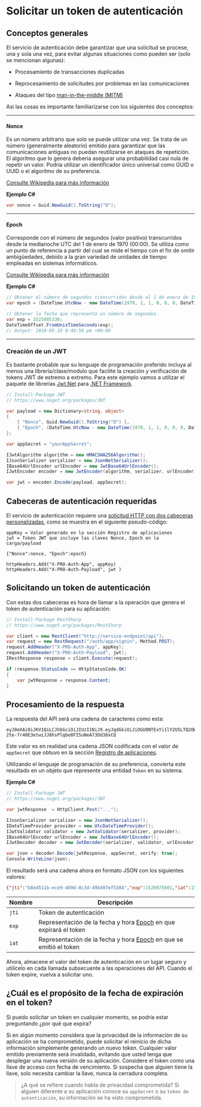 # Solicitar un token de autenticación

## Conceptos generales

El servicio de autenticación debe garantizar que una solicitud se procese, una y sola una vez, para evitar algunas situaciones como pueden ser (solo se mencionan algunas): 

- Procesamiento de  transacciones duplicadas

- Reprocesamiento de solicitudes por problemas en las comunicaciones

- Ataques del tipo [man-in-the-middle (MITM)](https://goo.gl/aB5bKX)

Así las cosas es importante familiarizarse con los siguientes dos conceptos:

---
#### Nonce

Es un número arbitrario que solo se puede utilizar una vez. Se trata de un número (generalmente aleatorio) emitido para garantizar que las comunicaciones antiguas no puedan reutilizarse en ataques de repetición. El algoritmo que lo genera debería asegurar una probabilidad casi nula de repetir un valor. Podría utilizar un identificador único universal como GUID o UUID o el algoritmo de su preferencia. 

[Consulte Wikipedia para más información](https://goo.gl/kY4tu0)

**Ejemplo C#**

```C#
var nonce = Guid.NewGuid().ToString("D");
```

---
<a name="Epoch"></a>
#### Epoch 

Corresponde con el número de segundos (valor positivo) transcurridos desde la medianoche UTC del 1 de enero de 1970 (00:00). Se utiliza como un punto de referencia a partir del cual se mide el tiempo con el fin de omitir ambigüedades, debido a la gran variedad de unidades de tiempo empleadas en sistemas informáticos. 

[Consulte Wikipedia para más información](https://goo.gl/fLCCsq)

**Ejemplo C#**

```C#
// Obtener el número de segundos trancurridos desde el 1 de enero de 1970 (00:00) UTC.
var epoch = (DateTime.UtcNow - new DateTime(1970, 1, 1, 0, 0, 0, DateTimeKind.Utc)).TotalSeconds;

// Obtener la fecha que representa un número de segundos.
var exp = 1525985330;
DateTimeOffset.FromUnixTimeSeconds(exp);
// Output: 2018-05-10 8:48:50 pm +00:00
```
---

### Creación de un JWT
Es bastante probable que su lenguaje de programación preferido incluya al menos una librería/clase/modulo que facilite la creación y verificación de tokens JWT de extremo a extremo. Para este ejemplo vamos a utilizar el paquete de librerías [Jwt.Net](https://www.nuget.org/packages/JWT) para [.NET Framework](https://en.wikipedia.org/wiki/.NET_Framework).

```C#
// Install-Package JWT
// https://www.nuget.org/packages/JWT

var payload = new Dictionary<string, object>
{
    { "Nonce", Guid.NewGuid().ToString("D") },
    { "Epoch", (DateTime.UtcNow - new DateTime(1970, 1, 1, 0, 0, 0, DateTimeKind.Utc)).TotalSeconds }
};

var appSecret = "yourAppSecret";

IJwtAlgorithm algorithm = new HMACSHA256Algorithm();
IJsonSerializer serializer = new JsonNetSerializer();
IBase64UrlEncoder urlEncoder = new JwtBase64UrlEncoder();
IJwtEncoder encoder = new JwtEncoder(algorithm, serializer, urlEncoder);

var jwt = encoder.Encode(payload, appSecret);

```

## Cabeceras de autenticación requeridas

El servicio de autenticación requiere una [solicitud HTTP con dos cabeceras personalizadas](https://www.w3.org/Protocols/rfc2616/rfc2616-sec14.html), como se muestra en el siguiente pseudo-código:

```
appKey = Valor generado en la sección Registro de aplicaciones
jwt = Token JWT que incluye las claves Nonce, Epoch en la carga/payload 

{"Nonce":nonce, "Epoch":epoch}

httpHeaders.Add("X-PRO-Auth-App", appKey) 
httpHeaders.Add("X-PRO-Auth-Payload", jwt ) 
```
## Solicitando un token de autenticación

Con estas dos cabeceras es hora de llamar a la operación que genera el token de autenticación para su aplicación:

```C#
// Install-Package RestSharp
// https://www.nuget.org/packages/RestSharp

var client = new RestClient("http://service-endpoint/api");
var request = new RestRequest("/auth/app/signin", Method.POST);
request.AddHeader("X-PRO-Auth-App", appKey);
request.AddHeader("X-PRO-Auth-Payload", jwt);
IRestResponse response = client.Execute(request);

if (response.StatusCode == HttpStatusCode.OK)
{
	var jwtResponse = response.Content;	
}
```

## Procesamiento de la respuesta

La respuesta del API será una cadena de caracteres como esta:

```
eyJ0eXAiOiJKV1QiLCJhbGciOiJIUzI1NiJ9.eyJqdGkiOiJiOGU0NTExYi1lY2U5LTQ2OWQtOGMzZC00OWI0OTdlZjUzODQiLCJleHAiOjE1MjYwNzU2MDEuMCwiaWF0IjoxNTI1OTg5MjAwLjg5OTcyNzh9.k-2te-7r40E3etwiJJ8hsPlqbe8FISuNeA73Dd38xCQ
```

Este valor es en realidad una cadena JSON codificada con el valor de `appSecret` que obtuvo en la sección [Registro de aplicaciones](App_Register.md). 

Utilizando el lenguaje de programación de su preferencia, convierta este resultado en un objeto que represente una entidad `Token` en su sistema. 

**Ejemplo C#**

```C#
// Install-Package JWT
// https://www.nuget.org/packages/JWT

var jwtResponse  = HttpClient.Post("...");

IJsonSerializer serializer = new JsonNetSerializer();
IDateTimeProvider provider = new UtcDateTimeProvider();
IJwtValidator validator = new JwtValidator(serializer, provider);
IBase64UrlEncoder urlEncoder = new JwtBase64UrlEncoder();
IJwtDecoder decoder = new JwtDecoder(serializer, validator, urlEncoder);

var json = decoder.Decode(jwtResponse, appSecret, verify: true);
Console.WriteLine(json);
```
El resultado será una cadena ahora en formato JSON con los siguientes valores:

```json
{"jti":"b8e4511b-ece9-469d-8c3d-49b497ef5384","exp":1526075601,"iat":1525989200}
```
| Nombre  | Descripción |
| --------|-------------
| `jti`   | Token de autenticación |
| `exp`   | Representación de la fecha y hora [Epoch](#Epoch) en que expirará el token |  
| `iat`   | Representación de la fecha y hora [Epoch](#Epoch) en que se emitió el token |

Ahora, almacene el valor del token de autenticación en un lugar seguro y utilícelo en cada llamada subsecuente a las operaciones del API. Cuando el token expire, vuelva a solicitar uno. 

## ¿Cuál es el propósito de la fecha de expiración en el token?

Si puedo solicitar un token en cualquier momento, se podría estar preguntando ¿por qué que expira? 

Si en algún momento considera que la privacidad de la información de su aplicación se ha comprometido, puede solicitar el reinicio de dicha información simplemente generando un nuevo token. Cualquier valor emitido previamente será invalidado, evitando que usted tenga que desplegar una nueva versión de su aplicación.  Considere el token como una llave de acceso con fecha de vencimiento. Si sospecha que alguien tiene la llave, solo necesita cambiar la llave, nunca la cerradura completa. 

> ¿A qué se refiere cuando habla de privacidad comprometida? Si alguien diferente a su aplicación conoce su `appSecret` o su `token de autenticación`, su información se ha visto comprometida.
